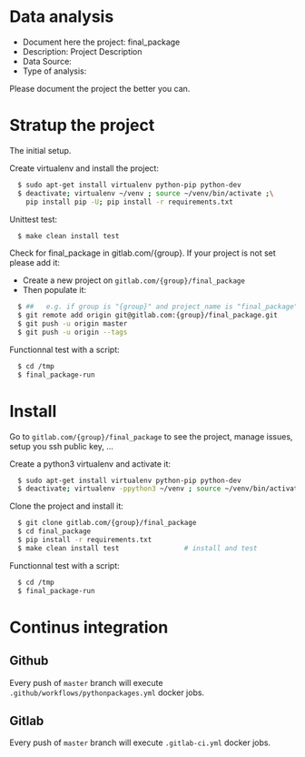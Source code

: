 # Data analysis
- Document here the project: final_package
- Description: Project Description
- Data Source:
- Type of analysis:

Please document the project the better you can.

# Stratup the project

The initial setup.

Create virtualenv and install the project:
```bash
  $ sudo apt-get install virtualenv python-pip python-dev
  $ deactivate; virtualenv ~/venv ; source ~/venv/bin/activate ;\
    pip install pip -U; pip install -r requirements.txt
```

Unittest test:
```bash
  $ make clean install test
```

Check for final_package in gitlab.com/{group}.
If your project is not set please add it:

- Create a new project on `gitlab.com/{group}/final_package`
- Then populate it:

```bash
  $ ##   e.g. if group is "{group}" and project_name is "final_package"
  $ git remote add origin git@gitlab.com:{group}/final_package.git
  $ git push -u origin master
  $ git push -u origin --tags
```

Functionnal test with a script:
```bash
  $ cd /tmp
  $ final_package-run
```
# Install
Go to `gitlab.com/{group}/final_package` to see the project, manage issues,
setup you ssh public key, ...

Create a python3 virtualenv and activate it:
```bash
  $ sudo apt-get install virtualenv python-pip python-dev
  $ deactivate; virtualenv -ppython3 ~/venv ; source ~/venv/bin/activate
```

Clone the project and install it:
```bash
  $ git clone gitlab.com/{group}/final_package
  $ cd final_package
  $ pip install -r requirements.txt
  $ make clean install test                # install and test
```
Functionnal test with a script:
```bash
  $ cd /tmp
  $ final_package-run
``` 

# Continus integration
## Github 
Every push of `master` branch will execute `.github/workflows/pythonpackages.yml` docker jobs.
## Gitlab
Every push of `master` branch will execute `.gitlab-ci.yml` docker jobs.
